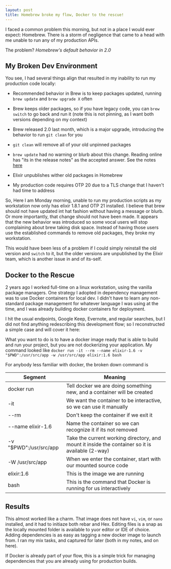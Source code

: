 ```yaml
---
layout: post
title: Homebrew broke my flow, Docker to the rescue!
---
```


I faced a common problem this morning, but not in a place I would ever expect:  Homebrew.  There is a storm of negligence that came to a head with me unable to run any of my production APIs.

The problem?  _Homebrew's default behavior in 2.0_

## My Broken Dev Environment

You see, I had several things align that resulted in my inability to run my production code locally:

- Recommended behavior in Brew is to keep packages updated, running `brew update` and `brew upgrade X` often
- Brew keeps older packages, so if you have legacy code, you can `brew switch` to go back and run it (note this is not pinning, as I want both versions depending on my context)
- Brew released 2.0 last month, which is a major upgrade, introducing the behavior to run `git clean` for you
- `git clean` will remove all of your old unpinned packages
- `brew update` had no warning or blurb about this change.  Reading online has "its in the release notes" as the accepted answer.  See the notes [here](https://brew.sh/2019/02/02/homebrew-2.0.0/)

- Elixir unpublishes wither old packages in Homebrew
- My production code requires OTP 20 due to a TLS change that I haven't had time to address

So, Here I am Monday morning, unable to run my production scripts as my workstation now only has elixir 1.8.1 and OTP 21 installed.  I believe that brew should not have updated int hat fashion without having a message or blurb.  Or more importantly, that change should not have been made.  It appears that the new behavior was introduced so some vocal users will stop complaining about brew taking disk space.  Instead of having those users use the established commands to remove old packages, they broke my workstation.

This would have been less of a problem if I could simply reinstall the old version and `switch` to it, but the older versions are unpublished by the Elixir team, which is another issue in and of its-self.

## Docker to the Rescue

2 years ago I worked full-time on a linux workstation, using the vanilla package managers.  One strategy I adopted in dependency management was to use Docker containers for local dev.  I didn't have to learn any non-standard package management for whatever language I was using at the time, and I was already building docker containers for deployment.

I hit the usual endpoints, Google Keep, Evernote, and regular searches, but I did not find anything redescribing this development flow; so I reconstructed a simple case and will cover it here:

What you want to do is to have a docker image ready that is able to build and run your project, but you are not dockerizing your application.  My command looked like `docker run -it --rm --name elixir-1.6 -v "$PWD":/usr/src/app -w /usr/src/app elixir:1.6 bash`

For anybody less familiar with docker, the broken down command is

|Segment|Meaning|
| ------------- | ------------- |
| docker run | Tell docker we are doing something new, and a container will be created |
| -it | We want the container to be interactive, so we can use it manually |
| --rm | Don't keep the container if we exit it |
| --name elixir-1.6 | Name the container so we can recognize it if its not removed |
| -v "$PWD":/usr/src/app | Take the current working directory, and mount it inside the container so it is available (2-way) |
| -W /usr/src/app | When we enter the container, start with our mounted source code |
| elixir:1.6 | This is the image we are running |
| bash | This is the command that Docker is running for us interactively |

## Results

This almost worked like a charm.  That image does not have `vi`, `vim`, or `nano` installed, and it had to initiaze both rebar and Hex.  Editing files is a snap as the locally mounted folder is available to yuor editor or IDE of choice.  Adding dependencies is as easy as tagging a new docker image to launch from.  I ran my mix tasks, and captured for later (both in my notes, and on here).

If Docker is already part of your flow, this is a simple trick for managing dependencies that you are already using for production builds.
